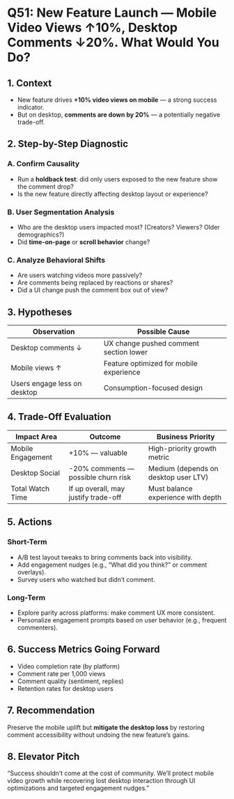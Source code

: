 # Q51: New Feature Launch — Mobile Video Views ↑10%, Desktop Comments ↓20%. What Would You Do?

## 1. Context
- New feature drives **+10% video views on mobile** — a strong success indicator.
- But on desktop, **comments are down by 20%** — a potentially negative trade-off.

## 2. Step-by-Step Diagnostic

### A. Confirm Causality
- Run a **holdback test**: did only users exposed to the new feature show the comment drop?
- Is the new feature directly affecting desktop layout or experience?

### B. User Segmentation Analysis
- Who are the desktop users impacted most? (Creators? Viewers? Older demographics?)
- Did **time-on-page** or **scroll behavior** change?

### C. Analyze Behavioral Shifts
- Are users watching videos more passively?
- Are comments being replaced by reactions or shares?
- Did a UI change push the comment box out of view?

## 3. Hypotheses

| Observation                     | Possible Cause                          |
|----------------------------------|------------------------------------------|
| Desktop comments ↓              | UX change pushed comment section lower   |
| Mobile views ↑                  | Feature optimized for mobile experience  |
| Users engage less on desktop    | Consumption-focused design               |

## 4. Trade-Off Evaluation

| Impact Area       | Outcome                                 | Business Priority                        |
|-------------------|------------------------------------------|-------------------------------------------|
| Mobile Engagement | +10% — valuable                          | High-priority growth metric               |
| Desktop Social    | -20% comments — possible churn risk      | Medium (depends on desktop user LTV)      |
| Total Watch Time  | If up overall, may justify trade-off     | Must balance experience with depth        |

## 5. Actions

### Short-Term
- A/B test layout tweaks to bring comments back into visibility.
- Add engagement nudges (e.g., “What did you think?” or comment overlays).
- Survey users who watched but didn’t comment.

### Long-Term
- Explore parity across platforms: make comment UX more consistent.
- Personalize engagement prompts based on user behavior (e.g., frequent commenters).

## 6. Success Metrics Going Forward

- Video completion rate (by platform)
- Comment rate per 1,000 views
- Comment quality (sentiment, replies)
- Retention rates for desktop users

## 7. Recommendation
Preserve the mobile uplift but **mitigate the desktop loss** by restoring comment accessibility without undoing the new feature’s gains.

## 8. Elevator Pitch
“Success shouldn’t come at the cost of community. We’ll protect mobile video growth while recovering lost desktop interaction through UI optimizations and targeted engagement nudges.”
